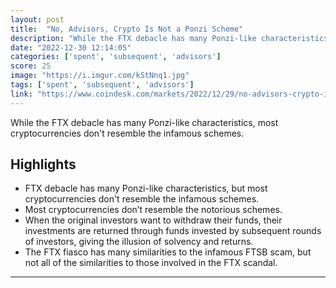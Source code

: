 ```yaml
---
layout: post
title:  "No, Advisors, Crypto Is Not a Ponzi Scheme"
description: "While the FTX debacle has many Ponzi-like characteristics, most cryptocurrencies don't resemble the infamous schemes."
date: "2022-12-30 12:14:05"
categories: ['spent', 'subsequent', 'advisors']
score: 25
image: "https://i.imgur.com/kStNnq1.jpg"
tags: ['spent', 'subsequent', 'advisors']
link: "https://www.coindesk.com/markets/2022/12/29/no-advisors-crypto-is-not-a-ponzi-scheme/"
---
```


While the FTX debacle has many Ponzi-like characteristics, most cryptocurrencies don't resemble the infamous schemes.

## Highlights

- FTX debacle has many Ponzi-like characteristics, but most cryptocurrencies don't resemble the infamous schemes.
- Most cryptocurrencies don’t resemble the notorious schemes.
- When the original investors want to withdraw their funds, their investments are returned through funds invested by subsequent rounds of investors, giving the illusion of solvency and returns.
- The FTX fiasco has many similarities to the infamous FTSB scam, but not all of the similarities to those involved in the FTX scandal.

---
